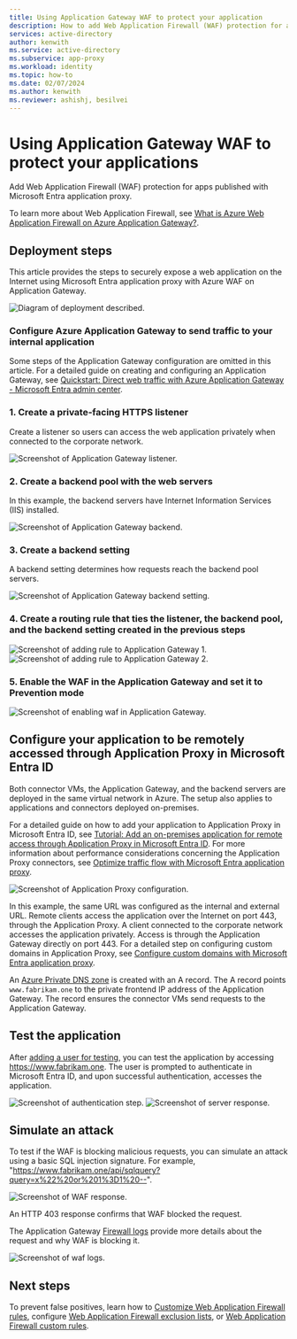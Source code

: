 ```yaml
---
title: Using Application Gateway WAF to protect your application
description: How to add Web Application Firewall (WAF) protection for apps published with Microsoft Entra application proxy.
services: active-directory
author: kenwith
ms.service: active-directory
ms.subservice: app-proxy
ms.workload: identity
ms.topic: how-to
ms.date: 02/07/2024
ms.author: kenwith
ms.reviewer: ashishj, besilvei
---
```


# Using Application Gateway WAF to protect your applications

Add Web Application Firewall (WAF) protection for apps published with Microsoft Entra application proxy.

To learn more about Web Application Firewall, see  [What is Azure Web Application Firewall on Azure Application Gateway?][waf-overview].

## Deployment steps

This article provides the steps to securely expose a web application on the Internet using Microsoft Entra application proxy with Azure WAF on Application Gateway.

![Diagram of deployment described.](./media/application-proxy-waf/application-proxy-waf.png)

### Configure Azure Application Gateway to send traffic to your internal application

Some steps of the Application Gateway configuration are omitted in this article. For a detailed guide on creating and configuring an Application Gateway, see [Quickstart: Direct web traffic with Azure Application Gateway - Microsoft Entra admin center][appgw_quick].

### 1. Create a private-facing HTTPS listener

Create a listener so users can access the web application privately when connected to the corporate network.

![Screenshot of Application Gateway listener.](./media/application-proxy-waf/application-gateway-listener.png)

### 2. Create a backend pool with the web servers

In this example, the backend servers have Internet Information Services (IIS) installed. 

![Screenshot of Application Gateway backend.](./media/application-proxy-waf/application-gateway-backend.png)

### 3. Create a backend setting

A backend setting determines how requests reach the backend pool servers.

![Screenshot of Application Gateway backend setting.](./media/application-proxy-waf/application-gateway-backend-settings.png)
 
 ### 4. Create a routing rule that ties the listener, the backend pool, and the backend setting created in the previous steps
 
 ![Screenshot of adding rule to Application Gateway 1.](./media/application-proxy-waf/application-gateway-add-rule-1.png)
 ![Screenshot of adding rule to Application Gateway 2.](./media/application-proxy-waf/application-gateway-add-rule-2.png)
 
 ### 5. Enable the WAF in the Application Gateway and set it to Prevention mode
 
 ![Screenshot of enabling waf in Application Gateway.](./media/application-proxy-waf/application-gateway-enable-waf.png)
 
 <a name='configure-your-application-to-be-remotely-accessed-through-application-proxy-in-azure-ad'></a>

## Configure your application to be remotely accessed through Application Proxy in Microsoft Entra ID
 
Both connector VMs, the Application Gateway, and the backend servers are deployed in the same virtual network in Azure. The setup also applies to applications and connectors deployed on-premises. 

For a detailed guide on how to add your application to Application Proxy in Microsoft Entra ID, see [Tutorial: Add an on-premises application for remote access through Application Proxy in Microsoft Entra ID][appproxy-add-app]. For more information about performance considerations concerning the Application Proxy connectors, see [Optimize traffic flow with Microsoft Entra application proxy][appproxy-optimize]. 
 
![Screenshot of Application Proxy configuration.](./media/application-proxy-waf/application-proxy-configuration.png)

In this example, the same URL was configured as the internal and external URL. Remote clients access the application over the Internet on port 443, through the Application Proxy. A client connected to the corporate network accesses the application privately. Access is through the Application Gateway directly on port 443. For a detailed step on configuring custom domains in Application Proxy, see [Configure custom domains with Microsoft Entra application proxy][appproxy-custom-domain].

An [Azure Private DNS zone][private-dns] is created with an A record. The A record points `www.fabrikam.one` to the private frontend IP address of the Application Gateway. The record ensures the connector VMs send requests to the Application Gateway.

## Test the application

After [adding a user for testing](./application-proxy-add-on-premises-application.md#add-a-user-for-testing), you can test the application by accessing https://www.fabrikam.one. The user is prompted to authenticate in Microsoft Entra ID, and upon successful authentication, accesses the application. 

![Screenshot of authentication step.](./media/application-proxy-waf/sign-in-2.png)
![Screenshot of server response.](./media/application-proxy-waf/application-gateway-response.png)

## Simulate an attack

To test if the WAF is blocking malicious requests, you can simulate an attack using a basic SQL injection signature. For example, "https://www.fabrikam.one/api/sqlquery?query=x%22%20or%201%3D1%20--".

![Screenshot of WAF response.](./media/application-proxy-waf/waf-response.png)

An HTTP 403 response confirms that WAF blocked the request.

The Application Gateway [Firewall logs][waf-logs] provide more details about the request and why WAF is blocking it.

![Screenshot of waf logs.](./media/application-proxy-waf/waf-log.png)

## Next steps

To prevent false positives, learn how to [Customize Web Application Firewall rules](/azure/web-application-firewall/ag/application-gateway-customize-waf-rules-portal), configure [Web Application Firewall exclusion lists](/azure/web-application-firewall/ag/application-gateway-waf-configuration?tabs=portal), or [Web Application Firewall custom rules](/azure/web-application-firewall/ag/create-custom-waf-rules).

[waf-overview]: /azure/web-application-firewall/ag/ag-overview
[appgw_quick]: /azure/application-gateway/quick-create-portal
[appproxy-add-app]: ./application-proxy-add-on-premises-application.md
[appproxy-optimize]: ./application-proxy-network-topology.md
[appproxy-custom-domain]: ./how-to-configure-custom-domain.md
[private-dns]: /azure/dns/private-dns-getstarted-portal
[waf-logs]: /azure/application-gateway/application-gateway-diagnostics#firewall-log
